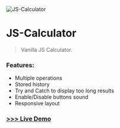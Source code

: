 ![JS-Calculator](https://github.com/giusene/JS-Calculator/blob/main/img/js-calculator.png)

# JS-Calculator

>Vanilla JS Calculator.
### Features:
- Multiple operations 
- Stored history
- Try and Catch to display too long results
- Enable/Disable buttons sound
- Responsive layout

### [>>> Live Demo](https://giusene.github.io/JS-Calculator/)